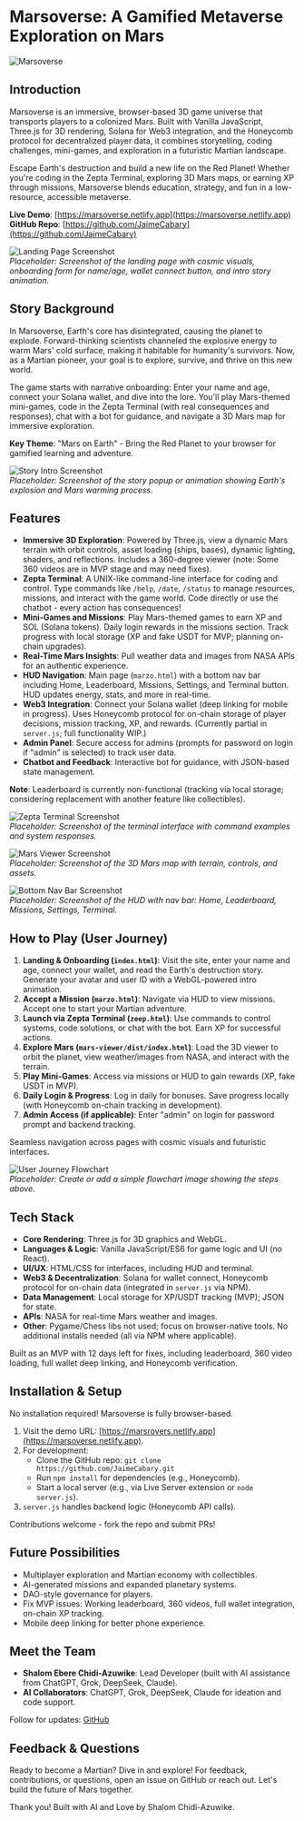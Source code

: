 # Marsoverse: A Gamified Metaverse Exploration on Mars

![Marsoverse ](MARS-WALKTHRU/1.png)  


## Introduction

Marsoverse is an immersive, browser-based 3D game universe that transports players to a colonized Mars. Built with Vanilla JavaScript, Three.js for 3D rendering, Solana for Web3 integration, and the Honeycomb protocol for decentralized player data, it combines storytelling, coding challenges, mini-games, and exploration in a futuristic Martian landscape.

Escape Earth's destruction and build a new life on the Red Planet! Whether you're coding in the Zepta Terminal, exploring 3D Mars maps, or earning XP through missions, Marsoverse blends education, strategy, and fun in a low-resource, accessible metaverse.

**Live Demo**: [https://marsoverse.netlify.app](https://marsoverse.netlify.app)  
**GitHub Repo**: [https://github.com/JaimeCabary](https://github.com/JaimeCabary)

![Landing Page Screenshot](MARS-WALKTHRU/Marsoverse.gif)  
*Placeholder: Screenshot of the landing page with cosmic visuals, onboarding form for name/age, wallet connect button, and intro story animation.*

## Story Background

In Marsoverse, Earth's core has disintegrated, causing the planet to explode. Forward-thinking scientists channeled the explosive energy to warm Mars' cold surface, making it habitable for humanity's survivors. Now, as a Martian pioneer, your goal is to explore, survive, and thrive on this new world.

The game starts with narrative onboarding: Enter your name and age, connect your Solana wallet, and dive into the lore. You'll play Mars-themed mini-games, code in the Zepta Terminal (with real consequences and responses), chat with a bot for guidance, and navigate a 3D Mars map for immersive exploration.

**Key Theme**: "Mars on Earth" - Bring the Red Planet to your browser for gamified learning and adventure.

![Story Intro Screenshot](MARS-WALKTHRU/saa.png)  
*Placeholder: Screenshot of the story popup or animation showing Earth's explosion and Mars warming process.*

## Features

- **Immersive 3D Exploration**: Powered by Three.js, view a dynamic Mars terrain with orbit controls, asset loading (ships, bases), dynamic lighting, shaders, and reflections. Includes a 360-degree viewer (note: Some 360 videos are in MVP stage and may need fixes).
- **Zepta Terminal**: A UNIX-like command-line interface for coding and control. Type commands like `/help`, `/date`, `/status` to manage resources, missions, and interact with the game world. Code directly or use the chatbot - every action has consequences!
- **Mini-Games and Missions**: Play Mars-themed games to earn XP and SOL (Solana tokens). Daily login rewards in the missions section. Track progress with local storage (XP and fake USDT for MVP; planning on-chain upgrades).
- **Real-Time Mars Insights**: Pull weather data and images from NASA APIs for an authentic experience.
- **HUD Navigation**: Main page (`marzo.html`) with a bottom nav bar including Home, Leaderboard, Missions, Settings, and Terminal button. HUD updates energy, stats, and more in real-time.
- **Web3 Integration**: Connect your Solana wallet (deep linking for mobile in progress). Uses Honeycomb protocol for on-chain storage of player decisions, mission tracking, XP, and rewards. (Currently partial in `server.js`; full functionality WIP.)
- **Admin Panel**: Secure access for admins (prompts for password on login if "admin" is selected) to track user data.
- **Chatbot and Feedback**: Interactive bot for guidance, with JSON-based state management.

**Note**: Leaderboard is currently non-functional (tracking via local storage; considering replacement with another feature like collectibles).

![Zepta Terminal Screenshot](MARS-WALKTHRU/agaa.png)  
*Placeholder: Screenshot of the terminal interface with command examples and system responses.*

![Mars Viewer Screenshot](MARS-WALKTHRU/mars.png)  
*Placeholder: Screenshot of the 3D Mars map with terrain, controls, and assets.*

![Bottom Nav Bar Screenshot](MARS-WALKTHRU/marzo.png)  
*Placeholder: Screenshot of the HUD with nav bar: Home, Leaderboard, Missions, Settings, Terminal.*

## How to Play (User Journey)

1. **Landing & Onboarding (`index.html`)**: Visit the site, enter your name and age, connect your wallet, and read the Earth's destruction story. Generate your avatar and user ID with a WebGL-powered intro animation.
2. **Accept a Mission (`marzo.html`)**: Navigate via HUD to view missions. Accept one to start your Martian adventure.
3. **Launch via Zepta Terminal (`zeep.html`)**: Use commands to control systems, code solutions, or chat with the bot. Earn XP for successful actions.
4. **Explore Mars (`mars-viewer/dist/index.html`)**: Load the 3D viewer to orbit the planet, view weather/images from NASA, and interact with the terrain.
5. **Play Mini-Games**: Access via missions or HUD to gain rewards (XP, fake USDT in MVP).
6. **Daily Login & Progress**: Log in daily for bonuses. Save progress locally (with Honeycomb on-chain tracking in development).
7. **Admin Access (if applicable)**: Enter "admin" on login for password prompt and backend tracking.

Seamless navigation across pages with cosmic visuals and futuristic interfaces.

![User Journey Flowchart](MARS-WALKTHRU/sas.png)  
*Placeholder: Create or add a simple flowchart image showing the steps above.*

## Tech Stack

- **Core Rendering**: Three.js for 3D graphics and WebGL.
- **Languages & Logic**: Vanilla JavaScript/ES6 for game logic and UI (no React).
- **UI/UX**: HTML/CSS for interfaces, including HUD and terminal.
- **Web3 & Decentralization**: Solana for wallet connect, Honeycomb protocol for on-chain data (integrated in `server.js` via NPM).
- **Data Management**: Local storage for XP/USDT tracking (MVP); JSON for state.
- **APIs**: NASA for real-time Mars weather and images.
- **Other**: Pygame/Chess libs not used; focus on browser-native tools. No additional installs needed (all via NPM where applicable).

Built as an MVP with 12 days left for fixes, including leaderboard, 360 video loading, full wallet deep linking, and Honeycomb verification.

## Installation & Setup

No installation required! Marsoverse is fully browser-based.

1. Visit the demo URL: [https://marsrovers.netlify.app](https://marsoverse.netlify.app).
2. For development:
   - Clone the GitHub repo: `git clone https://github.com/JaimeCabary.git`
   - Run `npm install` for dependencies (e.g., Honeycomb).
   - Start a local server (e.g., via Live Server extension or `node server.js`).
3. `server.js` handles backend logic (Honeycomb API calls).

Contributions welcome - fork the repo and submit PRs!

## Future Possibilities

- Multiplayer exploration and Martian economy with collectibles.
- AI-generated missions and expanded planetary systems.
- DAO-style governance for players.
- Fix MVP issues: Working leaderboard, 360 videos, full wallet integration, on-chain XP tracking.
- Mobile deep linking for better phone experience.

## Meet the Team

- **Shalom Ebere Chidi-Azuwike**: Lead Developer (built with AI assistance from ChatGPT, Grok, DeepSeek, Claude).
- **AI Collaborators**: ChatGPT, Grok, DeepSeek, Claude for ideation and code support.

Follow for updates: [GitHub](https://github.com/JaimeCabary)

## Feedback & Questions

Ready to become a Martian? Dive in and explore! For feedback, contributions, or questions, open an issue on GitHub or reach out. Let's build the future of Mars together.

Thank you! Built with AI and Love by Shalom Chidi-Azuwike.

